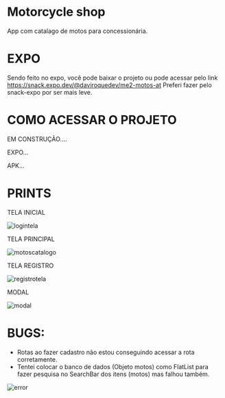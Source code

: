 # Motorcycle shop



App com catalago de motos para concessionária.

# EXPO

Sendo feito no expo, você pode baixar o projeto ou pode acessar pelo link https://snack.expo.dev/@daviroquedev/me2-motos-at
Preferi fazer pelo snack-expo por ser mais leve.

# COMO ACESSAR O PROJETO 
<p>EM CONSTRUÇÃO....</p>
<p>EXPO...</p>
<p>APK...</p>


# PRINTS
<p>TELA INICIAL</p>

![logintela](https://user-images.githubusercontent.com/101668192/177028285-d0f6773f-50d5-44f5-9b85-7029d72447bf.jpg)
  

<p>TELA PRINCIPAL</p>

![motoscatalogo](https://user-images.githubusercontent.com/101668192/177028293-1c7837ae-b844-4a5d-926b-b4fb7079bf9f.jpg)


<p>TELA REGISTRO</p>

![registrotela](https://user-images.githubusercontent.com/101668192/177028298-927bfaf7-4301-4a3f-875a-0120cc9d5009.jpg)


<p>MODAL</p>

![modal](https://user-images.githubusercontent.com/101668192/177028311-eb54d305-ce8b-4320-bede-295ad29e7541.jpg)


# BUGS:
- Rotas ao fazer cadastro não estou conseguindo acessar a rota corretamente.
- Tentei colocar o banco de dados (Objeto motos) como FlatList para fazer pesquisa no SearchBar dos itens (motos) mas falhou também. 


![error](https://user-images.githubusercontent.com/101668192/177028389-bb2b1444-1daf-4607-91b5-b3b384827bf8.png)
